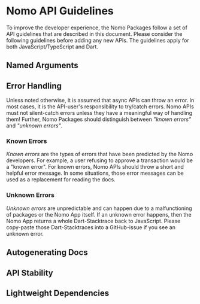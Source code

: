 # Nomo API Guidelines

To improve the developer experience, the Nomo Packages follow a set of API guidelines that are described in this document.
Please consider the following guidelines before adding any new APIs.
The guidelines apply for both JavaScript/TypeScript and Dart.

## Named Arguments

## Error Handling

Unless noted otherwise, it is assumed that async APIs can throw an error.
In most cases, it is the API-user's responsibility to try/catch errors.
Nomo APIs must not silent-catch errors unless they have a meaningful way of handling them!
Further, Nomo Packages should distinguish between *"known errors"* and *"unknown errors"*.

### Known Errors

*Known errors* are the types of errors that have been predicted by the Nomo developers.
For example, a user refusing to approve a transaction would be a "known error".
For known errors, Nomo APIs should throw a short and helpful error message.
In some situations, those error messages can be used as a replacement for reading the docs.

### Unknown Errors

*Unknown errors* are unpredictable and can happen due to a malfunctioning of packages or the Nomo App itself.
If an unknown error happens, then the Nomo App returns a whole Dart-Stacktrace back to JavaScript.
Please copy-paste those Dart-Stacktraces into a GitHub-issue if you see an unknown error.

## Autogenerating Docs

## API Stability

## Lightweight Dependencies
